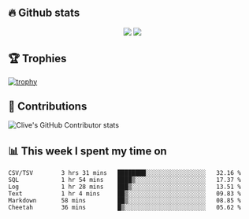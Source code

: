 ## &#128293; Github stats

<!-- GitHub Readme Streak Stats - https://github.com/DenverCoder1/github-readme-streak-stats -->
<p align="center">

<picture>
  <source 
    srcset="https://github-readme-stats.vercel.app/api?username=clivewalkden&count_private=true&show_icons=true&theme=darcula"
    media="(prefers-color-scheme: dark)"
  />
  <source
    srcset="https://github-readme-stats.vercel.app/api?username=clivewalkden&count_private=true&show_icons=true&theme=calm"
    media="(prefers-color-scheme: light), (prefers-color-scheme: no-preference)"
  />
  <img src="https://github-readme-stats.vercel.app/api?username=clivewalkden&count_private=true&show_icons=true&theme=darcula" />
</picture>

<a href="https://git.io/streak-stats" target="_blank">
  <img src="http://github-readme-streak-stats.herokuapp.com?user=clivewalkden&theme=darcula&date_format=j%20M%5B%20Y%5D" />
</a>

</p>

## &#127942; Trophies
[![trophy](https://github-profile-trophy.vercel.app/?username=clivewalkden&theme=onedark)](https://github.com/clivewalkden/github-profile-trophy)

## &#129309; Contributions
![Clive's GitHub Contributor stats](https://github-contributor-stats.vercel.app/api?username=clivewalkden)

## &#128202; This week I spent my time on
<!--START_SECTION:waka-->

```text
CSV/TSV        3 hrs 31 mins   ████████░░░░░░░░░░░░░░░░░   32.16 %
SQL            1 hr 54 mins    ████▒░░░░░░░░░░░░░░░░░░░░   17.37 %
Log            1 hr 28 mins    ███▒░░░░░░░░░░░░░░░░░░░░░   13.51 %
Text           1 hr 4 mins     ██▒░░░░░░░░░░░░░░░░░░░░░░   09.83 %
Markdown       58 mins         ██▒░░░░░░░░░░░░░░░░░░░░░░   08.85 %
Cheetah        36 mins         █▒░░░░░░░░░░░░░░░░░░░░░░░   05.62 %
```

<!--END_SECTION:waka-->
